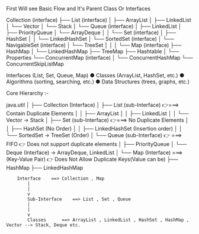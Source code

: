 First Will see Basic Flow and It's Parent Class Or Interfaces

Collection (interface)
├── List (interface)
│   ├── ArrayList
│   ├── LinkedList
│   └── Vector
│       └── Stack
│
└── Queue (interface)
│   ├── LinkedList
│    ├── PriorityQueue
│    └── ArrayDeque
│
│
└──  Set (interface)
│    ├── HashSet
│    │   └── LinkedHashSet
│    └── SortedSet (interface)
│        └── NavigableSet (interface)
│            └── TreeSet
│
│
│
└──   Map (interface)
       ├── HashMap
       │   └── LinkedHashMap
       ├── TreeMap
       ├── Hashtable
       │   └── Properties
       └── ConcurrentMap (interface)
       │    └── ConcurrentHashMap
       └── ConcurrentSkipListMap


Interfaces (List, Set, Queue, Map) 
● Classes (ArrayList, HashSet, etc.) 
● Algorithms (sorting, searching, etc.) 
● Data Structures (trees, graphs, etc.)


Core Hierarchy :- 



java.util 
│ 
├── Collection (Interface) 
│   ├── List (sub-Interface)  👉===> Contain Duplicate Elements
│   │   ├── ArrayList 
│   │   ├── LinkedList 
│   │   └── Vector → Stack 
│   ├── Set (sub-Interface)    👉===> No Duplicate Elements
│   │   ├── HashSet (No Order)
│   │   ├── LinkedHashSet  (Insertion order)
│   │   └── SortedSet → TreeSet  (Order)
│   └── Queue (sub-Interface)             👉 ===> FIFO  👉 Does not support duplicate elements
│       ├── PriorityQueue 
│       └── Deque (Interface) → ArrayDeque, LinkedList 
│ 
└── Map (Interface)        ===>(Key-Value Pair) 👉 Does Not Allow Duplicate Keys(Value can be)
    ├── HashMap 
    ├── LinkedHashMap 


        Interface    ==> Collection , Map
            |
            |
            v
            Sub-Interface    ==> List , Set , Queue
            |
            |
            v
            Classes      ==> ArrayList , LinkedList , HashSet , HashMap , Vector --> Stack, Deque etc.
